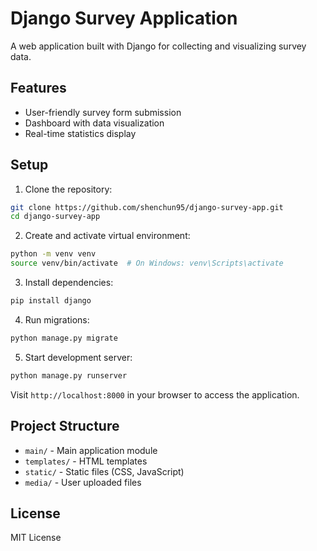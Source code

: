 # Django Survey Application

A web application built with Django for collecting and visualizing survey data.

## Features

- User-friendly survey form submission
- Dashboard with data visualization
- Real-time statistics display

## Setup

1. Clone the repository:
```bash
git clone https://github.com/shenchun95/django-survey-app.git
cd django-survey-app
```

2. Create and activate virtual environment:
```bash
python -m venv venv
source venv/bin/activate  # On Windows: venv\Scripts\activate
```

3. Install dependencies:
```bash
pip install django
```

4. Run migrations:
```bash
python manage.py migrate
```

5. Start development server:
```bash
python manage.py runserver
```

Visit `http://localhost:8000` in your browser to access the application.

## Project Structure

- `main/` - Main application module
- `templates/` - HTML templates
- `static/` - Static files (CSS, JavaScript)
- `media/` - User uploaded files

## License

MIT License